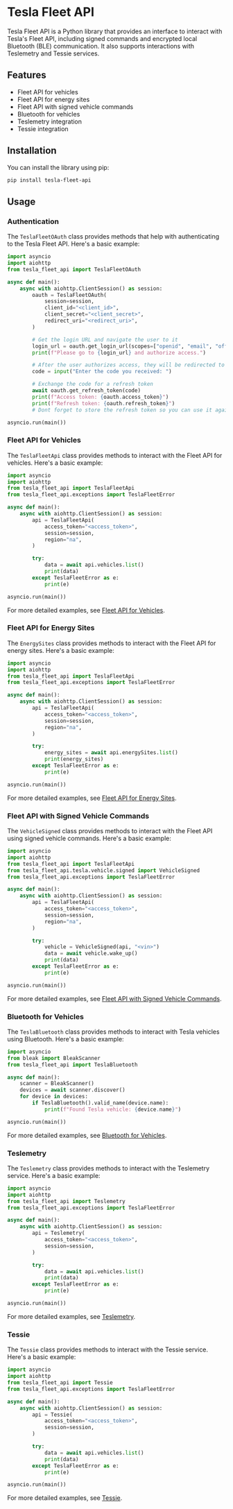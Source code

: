 # Tesla Fleet API

Tesla Fleet API is a Python library that provides an interface to interact with Tesla's Fleet API, including signed commands and encrypted local Bluetooth (BLE) communication. It also supports interactions with Teslemetry and Tessie services.

## Features

- Fleet API for vehicles
- Fleet API for energy sites
- Fleet API with signed vehicle commands
- Bluetooth for vehicles
- Teslemetry integration
- Tessie integration

## Installation

You can install the library using pip:

```bash
pip install tesla-fleet-api
```

## Usage

### Authentication

The `TeslaFleetOAuth` class provides methods that help with authenticating to the Tesla Fleet API. Here's a basic example:

```python
import asyncio
import aiohttp
from tesla_fleet_api import TeslaFleetOAuth

async def main():
    async with aiohttp.ClientSession() as session:
        oauth = TeslaFleetOAuth(
            session=session,
            client_id="<client_id>",
            client_secret="<client_secret>",
            redirect_uri="<redirect_uri>",
        )

        # Get the login URL and navigate the user to it
        login_url = oauth.get_login_url(scopes=["openid", "email", "offline_access"])
        print(f"Please go to {login_url} and authorize access.")

        # After the user authorizes access, they will be redirected to the redirect_uri with a code
        code = input("Enter the code you received: ")

        # Exchange the code for a refresh token
        await oauth.get_refresh_token(code)
        print(f"Access token: {oauth.access_token}")
        print(f"Refresh token: {oauth.refresh_token}")
        # Dont forget to store the refresh token so you can use it again later

asyncio.run(main())
```

### Fleet API for Vehicles

The `TeslaFleetApi` class provides methods to interact with the Fleet API for vehicles. Here's a basic example:

```python
import asyncio
import aiohttp
from tesla_fleet_api import TeslaFleetApi
from tesla_fleet_api.exceptions import TeslaFleetError

async def main():
    async with aiohttp.ClientSession() as session:
        api = TeslaFleetApi(
            access_token="<access_token>",
            session=session,
            region="na",
        )

        try:
            data = await api.vehicles.list()
            print(data)
        except TeslaFleetError as e:
            print(e)

asyncio.run(main())
```

For more detailed examples, see [Fleet API for Vehicles](docs/fleet_api_vehicles.md).

### Fleet API for Energy Sites

The `EnergySites` class provides methods to interact with the Fleet API for energy sites. Here's a basic example:

```python
import asyncio
import aiohttp
from tesla_fleet_api import TeslaFleetApi
from tesla_fleet_api.exceptions import TeslaFleetError

async def main():
    async with aiohttp.ClientSession() as session:
        api = TeslaFleetApi(
            access_token="<access_token>",
            session=session,
            region="na",
        )

        try:
            energy_sites = await api.energySites.list()
            print(energy_sites)
        except TeslaFleetError as e:
            print(e)

asyncio.run(main())
```

For more detailed examples, see [Fleet API for Energy Sites](docs/fleet_api_energy_sites.md).

### Fleet API with Signed Vehicle Commands

The `VehicleSigned` class provides methods to interact with the Fleet API using signed vehicle commands. Here's a basic example:

```python
import asyncio
import aiohttp
from tesla_fleet_api import TeslaFleetApi
from tesla_fleet_api.tesla.vehicle.signed import VehicleSigned
from tesla_fleet_api.exceptions import TeslaFleetError

async def main():
    async with aiohttp.ClientSession() as session:
        api = TeslaFleetApi(
            access_token="<access_token>",
            session=session,
            region="na",
        )

        try:
            vehicle = VehicleSigned(api, "<vin>")
            data = await vehicle.wake_up()
            print(data)
        except TeslaFleetError as e:
            print(e)

asyncio.run(main())
```

For more detailed examples, see [Fleet API with Signed Vehicle Commands](docs/fleet_api_signed_commands.md).

### Bluetooth for Vehicles

The `TeslaBluetooth` class provides methods to interact with Tesla vehicles using Bluetooth. Here's a basic example:

```python
import asyncio
from bleak import BleakScanner
from tesla_fleet_api import TeslaBluetooth

async def main():
    scanner = BleakScanner()
    devices = await scanner.discover()
    for device in devices:
        if TeslaBluetooth().valid_name(device.name):
            print(f"Found Tesla vehicle: {device.name}")

asyncio.run(main())
```

For more detailed examples, see [Bluetooth for Vehicles](docs/bluetooth_vehicles.md).

### Teslemetry

The `Teslemetry` class provides methods to interact with the Teslemetry service. Here's a basic example:

```python
import asyncio
import aiohttp
from tesla_fleet_api import Teslemetry
from tesla_fleet_api.exceptions import TeslaFleetError

async def main():
    async with aiohttp.ClientSession() as session:
        api = Teslemetry(
            access_token="<access_token>",
            session=session,
        )

        try:
            data = await api.vehicles.list()
            print(data)
        except TeslaFleetError as e:
            print(e)

asyncio.run(main())
```

For more detailed examples, see [Teslemetry](docs/teslemetry.md).

### Tessie

The `Tessie` class provides methods to interact with the Tessie service. Here's a basic example:

```python
import asyncio
import aiohttp
from tesla_fleet_api import Tessie
from tesla_fleet_api.exceptions import TeslaFleetError

async def main():
    async with aiohttp.ClientSession() as session:
        api = Tessie(
            access_token="<access_token>",
            session=session,
        )

        try:
            data = await api.vehicles.list()
            print(data)
        except TeslaFleetError as e:
            print(e)

asyncio.run(main())
```

For more detailed examples, see [Tessie](docs/tessie.md).
